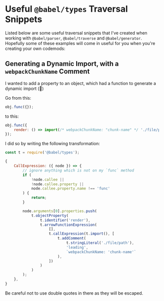 # Useful `@babel/types` Traversal Snippets

Listed below are some useful traversal snippets that I've created when working with
`@babel/parser`, `@babel/traverse` and `@babel/generator`. Hopefully some of these
examples will come in useful for you when you're creating your own codemods:

## Generating a Dynamic Import, with a `webpackChunkName` Comment

I wanted to add a property to an object, which had a function to generate a dynamic
import (🤯)

Go from this:

```javascript
obj.func({});
```

to this:

```javascript
obj.func({
    render: () => import(/* webpackChunkName: "chunk-name" */ './file/path')
});
```

I did so by writing the following transformation:

```javascript
const t = require('@babel/types');

{
    CallExpression: ({ node }) => {
        // ignore anything which is not on my `func` method
        if (
            !node.callee ||
            !node.callee.property ||
            node.callee.property.name !== 'func'
        ) {
            return;
        }

        node.arguments[0].properties.push(
            t.objectProperty(
                t.identifier('render'),
                t.arrowFunctionExpression(
                    [],
                    t.callExpression(t.import(), [
                        t.addComment(
                            t.stringLiteral('./file/path'),
                            'leading',
                            `webpackChunkName: 'chunk-name'`
                        ),
                    ])
                )
            )
        );
    },
}
```

Be careful not to use double quotes in there as they will be escaped.
